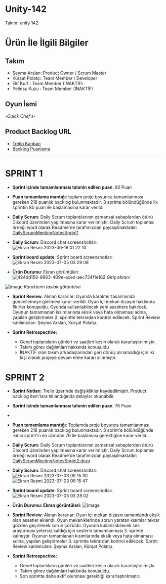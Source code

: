 # Unity-142

Takım: unity 142

# Ürün İle İlgili Bilgiler

## Takım 

- Şeyma Arslan: Product Owner / Scrum Master
- Kürşat Polatçı: Team Member / Developer
- Elif Kurt : Team Member (İNAKTİF)
- Pelinsu Kuzu : Team Member (İNAKTİF)


## Oyun İsmi

-*Quick Chef's*-

## Product Backlog URL

- [Trello Kanban](https://trello.com/b/gxAzHN8L/unity-142)
- [Backlog Puanlama](https://trello.com/c/xF4Rtlt8/72-backlog)

---

# SPRINT 1

- **Sprint içinde tamamlanması tahmin edilen puan**: 80 Puan

- **Puan tamamlama mantığı**: toplam proje boyunca tamamlanması gereken 218 puanlık backlog bulunmaktadır. 3 sprinte bölündüğünde ilk sprintin 80 puan ile başlamasına karar verildi.

- **Daily Scrum**: Daily Scrum toplantılarının zamansal sebeplerden ötürü Discord üzerinden yapılmasına karar verilmiştir. Daily Scrum toplantısı örneği word olarak Readme'de tarafımızdan paylaşılmaktadır:
[DailyScrumMeetingNotesSprint1](https://docs.google.com/document/d/1v3254yW0oEvVDWAaWa7pcZqHKPJNJ3O9qvyHv0TD-Yo/edit?usp=sharing)

- **Daily Scrum**: Discord chat screenshotları:
![Ekran Resmi 2023-06-19 01 22 10](https://github.com/mygroup142/group_u_142/assets/107813956/812391bc-8b55-40e9-a5be-ecad7eaa4471)




- **Sprint board update**: Sprint board screenshotları: 
![Ekran Resmi 2023-07-05 03 29 08](https://github.com/mygroup142/group_u_142/assets/107813956/b86a10ac-738f-4d26-a330-37a24767058b)



- **Ürün Durumu**: Ekran görüntüleri:
![424dd158-8683-409e-aced-aec734f1e182](https://github.com/mygroup142/group_u_142/assets/107813956/3ac840b6-2330-45fc-872b-beaf61527cad)
*Giriş ekranı*

![image](https://github.com/mygroup142/group_u_142/assets/107813956/61e05521-89c9-4d3d-9c11-ffc9f42679b4)
*Karakterin taslak görüntüsü*

- **Sprint Review**: 
Alınan kararlar: Oyunda karakter tasarımında güncellemeye gidilmesi karar verildi. Oyun içi mekan dizaynı hakkında fikirler konuşuldu. Oyunda kullanılabilecek yeni assetlere bakılcak. Oyunun tamamlanan kısımlarında eksik veya hata olmaması adına, yapılan geliştirmeler 2. sprintte tekrardan kontrol edilecek.  Sprint Review katılımcıları: Şeyma Arslan, Kürşat Polatçı.

- **Sprint Retrospective:**
  - Genel toplantıların günleri ve saatleri kesin olarak kararlaştırılmıştır.
  - Takım görev dağılımları hakkında konuşuldu
  - İNAKTİF olan takım arkadaşlarından geri dönüş alınamadığı için iki kişi olarak projeye devam etme kararı alınmıştır.
 
# SPRINT 2

- **Sprint Notları**: Trello üzerinde değişiklikler kaydedilmiştir. Product backlog item'lara tıklandığında detaylar okunabilir.

- **Sprint içinde tamamlanması tahmin edilen puan**: 76 Puan
- 
- **Puan tamamlama mantığı**: Toplamda proje boyunca tamamlanması gereken 218 puanlık backlog bulunmaktadır. 3 sprint'e bölündüğünde ikinci sprint'in en azından 76 ile başlaması gerektiğine karar verildi.

- **Daily Scrum**: Daily Scrum toplantılarının zamansal sebeplerden ötürü Discord üzerinden yapılmasına karar verilmiştir. Daily Scrum toplantısı örneği word olarak Readme'de tarafımızdan paylaşılmaktadır: [DailyScrumMeetingNotesSprint2.docx](https://github.com/mygroup142/group_u_142/files/11933810/DailyScrumMeetingNotesSprint2.docx)

- **Daily Scrum**: Discord chat screenshotları:
 ![Ekran Resmi 2023-07-03 09 15 30](https://github.com/mygroup142/group_u_142/assets/107813956/0b873793-c4a8-46ed-937b-f9d0b5670997)
 ![Ekran Resmi 2023-07-03 09 15 47](https://github.com/mygroup142/group_u_142/assets/107813956/faeb0492-6a7f-45fa-b039-d85bdbac96e4)

- **Sprint board update**: Sprint board screenshotları:
![Ekran Resmi 2023-07-05 03 28 02](https://github.com/mygroup142/group_u_142/assets/107813956/00077f8e-1d22-42aa-9bdf-144bfa518bda)


- **Ürün Durumu: Ekran görüntüleri**:
  ![image](https://github.com/mygroup142/group_u_142/assets/107813956/9d1a680e-3b7a-42ab-b53c-796fdf910586)

- **Sprint Review**: 
Alınan kararlar: Oyun içi mekan dizaynı tamamlandı eksik olan assetler eklendi. Oyun mekaniklerinde sorun yaratan kısımlar tekrar gözden geçirilerek sorun çözüldü. Oyunda kullanılabilecek ses araştırması yetersiz kaldığı için seslerin tamamlanması 3. sprinte kalmıştır. Oyunun tamamlanan kısımlarında eksik veya hata olmaması adına, yapılan geliştirmeler 3. sprintte tekrardan kontrol edilecek.  Sprint Review katılımcıları: Şeyma Arslan, Kürşat Polatçı.

- **Sprint Retrospective:**
  - Genel toplantıların günleri ve saatleri kesin olarak kararlaştırılmıştır.
  - Takım görev dağılımları hakkında konuşuldu.
  - Son sprintte daha aktif olunması gerektiği kararlaştırılmıştır.
